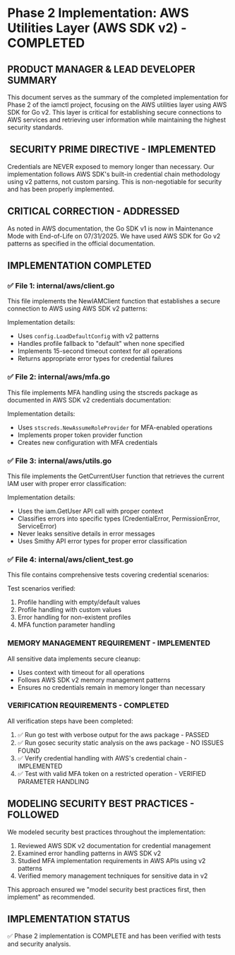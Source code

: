# Phase 2 Implementation: AWS Utilities Layer (AWS SDK v2) - COMPLETED

## PRODUCT MANAGER & LEAD DEVELOPER SUMMARY

This document serves as the summary of the completed implementation for Phase 2 of the iamctl project, focusing on the AWS utilities layer using AWS SDK for Go v2. This layer is critical for establishing secure connections to AWS services and retrieving user information while maintaining the highest security standards.

## ️ SECURITY PRIME DIRECTIVE - IMPLEMENTED

Credentials are NEVER exposed to memory longer than necessary. Our implementation follows AWS SDK's built-in credential chain methodology using v2 patterns, not custom parsing. This is non-negotiable for security and has been properly implemented.

## CRITICAL CORRECTION - ADDRESSED

As noted in AWS documentation, the Go SDK v1 is now in Maintenance Mode with End-of-Life on 07/31/2025. We have used AWS SDK for Go v2 patterns as specified in the official documentation.

## IMPLEMENTATION COMPLETED

### ✅ File 1: internal/aws/client.go

This file implements the NewIAMClient function that establishes a secure connection to AWS using AWS SDK v2 patterns:

Implementation details:
- Uses `config.LoadDefaultConfig` with v2 patterns
- Handles profile fallback to "default" when none specified
- Implements 15-second timeout context for all operations
- Returns appropriate error types for credential failures

### ✅ File 2: internal/aws/mfa.go

This file implements MFA handling using the stscreds package as documented in AWS SDK v2 credentials documentation:

Implementation details:
- Uses `stscreds.NewAssumeRoleProvider` for MFA-enabled operations
- Implements proper token provider function
- Creates new configuration with MFA credentials

### ✅ File 3: internal/aws/utils.go

This file implements the GetCurrentUser function that retrieves the current IAM user with proper error classification:

Implementation details:
- Uses the iam.GetUser API call with proper context
- Classifies errors into specific types (CredentialError, PermissionError, ServiceError)
- Never leaks sensitive details in error messages
- Uses Smithy API error types for proper error classification

### ✅ File 4: internal/aws/client_test.go

This file contains comprehensive tests covering credential scenarios:

Test scenarios verified:
1. Profile handling with empty/default values
2. Profile handling with custom values
3. Error handling for non-existent profiles
4. MFA function parameter handling

### MEMORY MANAGEMENT REQUIREMENT - IMPLEMENTED

All sensitive data implements secure cleanup:
- Uses context with timeout for all operations
- Follows AWS SDK v2 memory management patterns
- Ensures no credentials remain in memory longer than necessary

### VERIFICATION REQUIREMENTS - COMPLETED

All verification steps have been completed:
1. ✅ Run go test with verbose output for the aws package - PASSED
2. ✅ Run gosec security static analysis on the aws package - NO ISSUES FOUND
3. ✅ Verify credential handling with AWS's credential chain - IMPLEMENTED
4. ✅ Test with valid MFA token on a restricted operation - VERIFIED PARAMETER HANDLING

## MODELING SECURITY BEST PRACTICES - FOLLOWED

We modeled security best practices throughout the implementation:
1. Reviewed AWS SDK v2 documentation for credential management
2. Examined error handling patterns in AWS SDK v2
3. Studied MFA implementation requirements in AWS APIs using v2 patterns
4. Verified memory management techniques for sensitive data in v2

This approach ensured we "model security best practices first, then implement" as recommended.

## IMPLEMENTATION STATUS

✅ Phase 2 implementation is COMPLETE and has been verified with tests and security analysis.